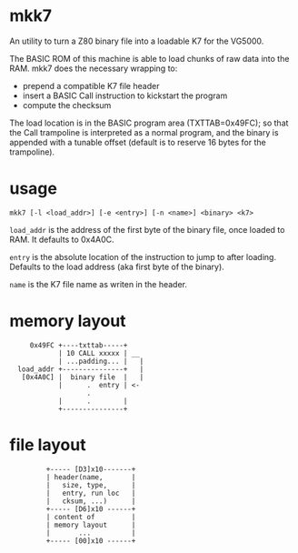 # mkk7
An utility to turn a Z80 binary file into a loadable K7 for the VG5000.

The BASIC ROM of this machine is able to load chunks of raw data into the RAM. mkk7 does the necessary wrapping to:
- prepend a compatible K7 file header
- insert a BASIC Call instruction to kickstart the program
- compute the checksum

The load location is in the BASIC program area (TXTTAB=0x49FC); so that the Call trampoline is interpreted as a normal program, and the binary is appended with a tunable offset (default is to reserve 16 bytes for the trampoline).

# usage
```
mkk7 [-l <load_addr>] [-e <entry>] [-n <name>] <binary> <k7>
```

`load_addr` is the address of the first byte of the binary file, once loaded to RAM. It defaults to 0x4A0C.

`entry` is the absolute location of the instruction to jump to after loading. Defaults to the load address (aka first byte of the binary).

`name` is the K7 file name as writen in the header.

# memory layout

```
     0x49FC +----txttab-----+
            | 10 CALL xxxxx | __
            | ...padding... |   |
  load_addr +---------------+   |
   [0x4A0C] |  binary file  |   |
            |      .  entry | <-
                   .
            |      .        |
            +---------------+
```

# file layout
```
         +----- [D3]x10-------+
         | header(name,       |
         |   size, type,      |
         |   entry, run loc   |
         |   cksum, ...)      |
         +----- [D6]x10 ------+
         | content of         |
         | memory layout      |
         |       ...          |
         +----- [00]x10 ------+
